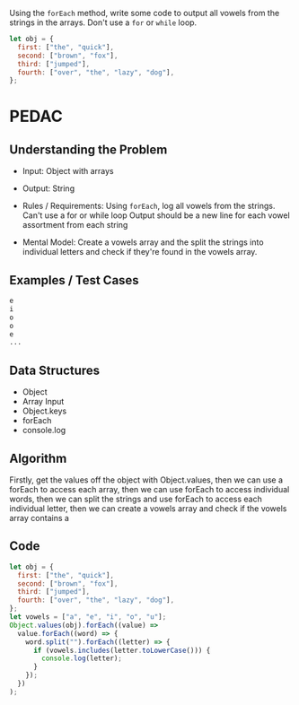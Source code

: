 Using the `forEach` method, write some code to output all vowels from the strings in the arrays. Don't use a `for` or `while` loop.

```js
let obj = {
  first: ["the", "quick"],
  second: ["brown", "fox"],
  third: ["jumped"],
  fourth: ["over", "the", "lazy", "dog"],
};
```

# PEDAC

## Understanding the Problem

- Input:
  Object with arrays

- Output:
  String

- Rules / Requirements:
  Using `forEach`, log all vowels from the strings.
  Can't use a for or while loop
  Output should be a new line for each vowel assortment from each string
- Mental Model:
  Create a vowels array and the split the strings into individual letters and check if they're found in the vowels array.

## Examples / Test Cases

```txt
e
i
o
o
e
...
```

## Data Structures

- Object
- Array
  Input
- Object.keys
- forEach
- console.log

## Algorithm

Firstly, get the values off the object with Object.values,
then we can use a forEach to access each array,
then we can use forEach to access individual words,
then we can split the strings and use forEach to access each individual letter,
then we can create a vowels array and check if the vowels array contains a

## Code

```js
let obj = {
  first: ["the", "quick"],
  second: ["brown", "fox"],
  third: ["jumped"],
  fourth: ["over", "the", "lazy", "dog"],
};
let vowels = ["a", "e", "i", "o", "u"];
Object.values(obj).forEach((value) =>
  value.forEach((word) => {
    word.split("").forEach((letter) => {
      if (vowels.includes(letter.toLowerCase())) {
        console.log(letter);
      }
    });
  })
);
```
